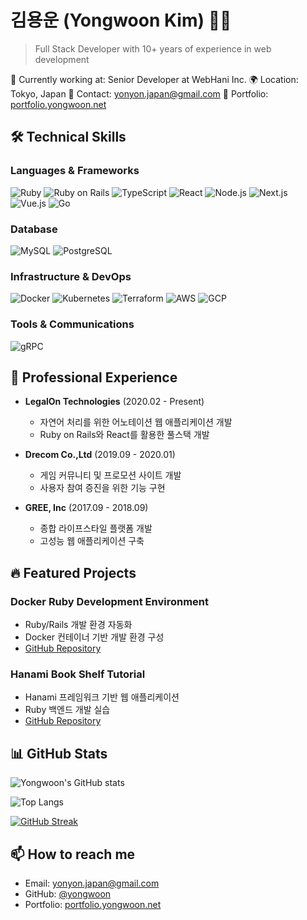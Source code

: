 # 김용운 (Yongwoon Kim) 👨‍💻

> Full Stack Developer with 10+ years of experience in web development

🏢 Currently working at: Senior Developer at WebHani Inc.
🌍 Location: Tokyo, Japan
📧 Contact: yonyon.japan@gmail.com
🔗 Portfolio: [portfolio.yongwoon.net](https://portfolio.yongwoon.net)

## 🛠 Technical Skills

### Languages & Frameworks
![Ruby](https://img.shields.io/badge/-Ruby-CC342D?style=flat-square&logo=ruby&logoColor=white)
![Ruby on Rails](https://img.shields.io/badge/-Ruby%20on%20Rails-CC0000?style=flat-square&logo=ruby-on-rails&logoColor=white)
![TypeScript](https://img.shields.io/badge/-TypeScript-3178C6?style=flat-square&logo=typescript&logoColor=white)
![React](https://img.shields.io/badge/-React-61DAFB?style=flat-square&logo=react&logoColor=black)
![Node.js](https://img.shields.io/badge/-Node.js-339933?style=flat-square&logo=node.js&logoColor=white)
![Next.js](https://img.shields.io/badge/-Next.js-000000?style=flat-square&logo=next.js&logoColor=white)
![Vue.js](https://img.shields.io/badge/-Vue.js-4FC08D?style=flat-square&logo=vue.js&logoColor=white)
![Go](https://img.shields.io/badge/-Go-00ADD8?style=flat-square&logo=go&logoColor=white)

### Database
![MySQL](https://img.shields.io/badge/-MySQL-4479A1?style=flat-square&logo=mysql&logoColor=white)
![PostgreSQL](https://img.shields.io/badge/-PostgreSQL-336791?style=flat-square&logo=postgresql&logoColor=white)

### Infrastructure & DevOps
![Docker](https://img.shields.io/badge/-Docker-2496ED?style=flat-square&logo=docker&logoColor=white)
![Kubernetes](https://img.shields.io/badge/-Kubernetes-326CE5?style=flat-square&logo=kubernetes&logoColor=white)
![Terraform](https://img.shields.io/badge/-Terraform-7B42BC?style=flat-square&logo=terraform&logoColor=white)
![AWS](https://img.shields.io/badge/-AWS-232F3E?style=flat-square&logo=amazon-aws&logoColor=white)
![GCP](https://img.shields.io/badge/-GCP-4285F4?style=flat-square&logo=google-cloud&logoColor=white)

### Tools & Communications
![gRPC](https://img.shields.io/badge/-gRPC-2DA675?style=flat-square&logo=grpc&logoColor=white)

## 💼 Professional Experience

- **LegalOn Technologies** (2020.02 - Present)
  - 자연어 처리를 위한 어노테이션 웹 애플리케이션 개발
  - Ruby on Rails와 React를 활용한 풀스택 개발

- **Drecom Co.,Ltd** (2019.09 - 2020.01)
  - 게임 커뮤니티 및 프로모션 사이트 개발
  - 사용자 참여 증진을 위한 기능 구현

- **GREE, Inc** (2017.09 - 2018.09)
  - 종합 라이프스타일 플랫폼 개발
  - 고성능 웹 애플리케이션 구축

## 🔥 Featured Projects

### Docker Ruby Development Environment
- Ruby/Rails 개발 환경 자동화
- Docker 컨테이너 기반 개발 환경 구성
- [GitHub Repository](https://github.com/yongwoon/docker_ruby_sqlite3)

### Hanami Book Shelf Tutorial
- Hanami 프레임워크 기반 웹 애플리케이션
- Ruby 백엔드 개발 실습
- [GitHub Repository](https://github.com/yongwoon/hanami-book-shelf-tuto)

## 📊 GitHub Stats

![Yongwoon's GitHub stats](https://github-readme-stats.vercel.app/api?username=yongwoon&show_icons=true&theme=radical&count_private=true)

![Top Langs](https://github-readme-stats.vercel.app/api/top-langs/?username=yongwoon&layout=compact&theme=radical)

[![GitHub Streak](https://streak-stats.demolab.com/?user=yongwoon&theme=radical)](https://git.io/streak-stats)



## 📫 How to reach me

- Email: yonyon.japan@gmail.com
- GitHub: [@yongwoon](https://github.com/yongwoon)
- Portfolio: [portfolio.yongwoon.net](https://portfolio.yongwoon.net)
